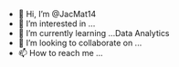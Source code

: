 - 👋 Hi, I’m @JacMat14
- 👀 I’m interested in ...
- 🌱 I’m currently learning ...Data Analytics 
- 💞️ I’m looking to collaborate on ...
- 📫 How to reach me ...

<!---
FabaJac14/FabaJac14 is a ✨ special ✨ repository because its `README.md` (this file) appears on your GitHub profile.
You can click the Preview link to take a look at your changes.
--->
